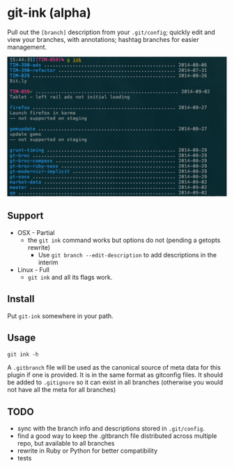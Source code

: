 # git-ink (alpha)

Pull out the `[branch]` description from your `.git/config`; quickly edit and
view your branches, with annotations; hashtag branches for easier management.

![Screenshot of output](screenshot.png)

## Support

* OSX - Partial
    * the `git ink` command works but options do not (pending a getopts rewrite)
        * Use `git branch --edit-description` to add descriptions in the interim
* Linux - Full
    * `git ink` and all its flags work.

## Install

Put `git-ink` somewhere in your path.

## Usage

```shell
git ink -h
```

A `.gitbranch` file will be used as the canonical source of meta data for this
plugin if one is provided. It is in the same format as gitconfig files.
It should be added to `.gitignore` so it can exist in all branches (otherwise
you would not have all the meta for all branches)

## TODO

* sync with the branch info and descriptions stored in `.git/config`.
* find a good way to keep the .gitbranch file distributed across multiple repo,
  but available to all branches
* rewrite in Ruby or Python for better compatibility
* tests

